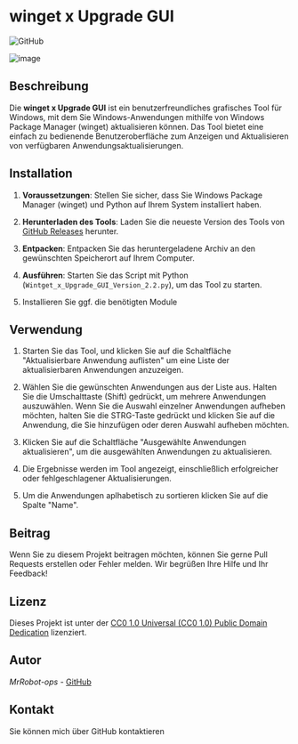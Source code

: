 # winget x Upgrade GUI
![GitHub](https://img.shields.io/github/license/Mr-Robot-ops/winget-x)

![image](https://github.com/Mr-Robot-ops/winget-x/assets/55334802/d3594c97-e423-4b86-80a1-1fa808ad492d)

## Beschreibung

Die **winget x Upgrade GUI** ist ein benutzerfreundliches grafisches Tool für Windows, mit dem Sie Windows-Anwendungen mithilfe von Windows Package Manager (winget) aktualisieren können. Das Tool bietet eine einfach zu bedienende Benutzeroberfläche zum Anzeigen und Aktualisieren von verfügbaren Anwendungsaktualisierungen.

## Installation

1. **Voraussetzungen**: Stellen Sie sicher, dass Sie Windows Package Manager (winget) und Python auf Ihrem System installiert haben.

2. **Herunterladen des Tools**: Laden Sie die neueste Version des Tools von [GitHub Releases](https://github.com/Mr-Robot-ops/winget-x/releases/tag/winget_Upgrade_GUI_2.2) herunter.

3. **Entpacken**: Entpacken Sie das heruntergeladene Archiv an den gewünschten Speicherort auf Ihrem Computer.

4. **Ausführen**: Starten Sie das Script mit Python (`Wintget_x_Upgrade_GUI_Version_2.2.py`), um das Tool zu starten.

5. Installieren Sie ggf. die benötigten Module

## Verwendung

1. Starten Sie das Tool, und klicken Sie auf die Schaltfläche "Aktualisierbare Anwendung auflisten" um eine Liste der aktualisierbaren Anwendungen anzuzeigen.

2. Wählen Sie die gewünschten Anwendungen aus der Liste aus. Halten Sie die Umschalttaste (Shift) gedrückt, um mehrere Anwendungen auszuwählen. Wenn Sie die Auswahl einzelner Anwendungen aufheben möchten, halten Sie die STRG-Taste gedrückt und klicken Sie auf die Anwendung, die Sie hinzufügen oder deren Auswahl aufheben möchten.

3. Klicken Sie auf die Schaltfläche "Ausgewählte Anwendungen aktualisieren", um die ausgewählten Anwendungen zu aktualisieren.

4. Die Ergebnisse werden im Tool angezeigt, einschließlich erfolgreicher oder fehlgeschlagener Aktualisierungen.

5. Um die Anwendungen aplhabetisch zu sortieren klicken Sie auf die Spalte "Name".

## Beitrag

Wenn Sie zu diesem Projekt beitragen möchten, können Sie gerne Pull Requests erstellen oder Fehler melden. Wir begrüßen Ihre Hilfe und Ihr Feedback!

## Lizenz

Dieses Projekt ist unter der [CC0 1.0 Universal (CC0 1.0) Public Domain Dedication](https://creativecommons.org/publicdomain/zero/1.0/) lizenziert.

## Autor

*MrRobot-ops* - [GitHub](https://github.com/Mr-Robot-ops)

## Kontakt

Sie können mich über GitHub kontaktieren
